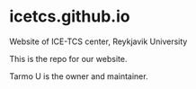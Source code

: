 # icetcs.github.io
Website of ICE-TCS center, Reykjavik University

This is the repo for our website. 

Tarmo U is the owner and maintainer.
